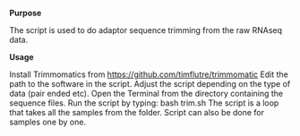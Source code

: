 **Purpose**

The script is used to do adaptor sequence trimming from the raw RNAseq data.

**Usage**

Install Trimmomatics from https://github.com/timflutre/trimmomatic
Edit the path to the software in the script.
Adjust the script depending on the type of data (pair ended etc).
Open the Terminal from the directory containing the sequence files.
Run the script by typing: bash trim.sh
The script is a loop that takes all the samples from the folder. 
Script can also be done for samples one by one.
